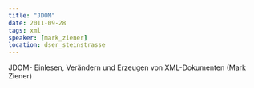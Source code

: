 ```yaml
---
title: "JDOM"
date: 2011-09-28
tags: xml
speaker: [mark_ziener]
location: dser_steinstrasse
---
```


JDOM- Einlesen, Verändern und Erzeugen von XML-Dokumenten (Mark Ziener)